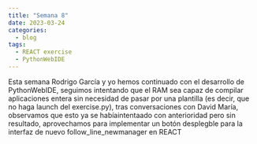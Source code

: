 ```yaml
---
title: "Semana 8"
date: 2023-03-24
categories:
  - blog
tags:
  - REACT exercise
  - PythonWebIDE
---
```


Esta semana Rodrigo García y yo hemos continuado con el desarrollo de PythonWebIDE, seguimos intentando que el RAM sea capaz de compilar aplicaciones entera sin necesidad de pasar por una plantilla (es decir, que no haga launch del exercise.py), tras conversaciones con David María, observamos que esto ya se habíaintentaado con anterioridad pero sin resultado, aprovechamos para implementar un botón desplegble para la interfaz de nuevo follow_line_newmanager en REACT